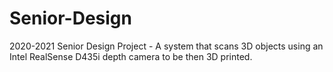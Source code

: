# Senior-Design
2020-2021 Senior Design Project - A system that scans 3D objects using an Intel RealSense D435i depth camera to be then 3D printed.
